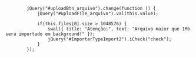 			jQuery("#uploadBtn_arquivo").change(function () {
				jQuery("#uploadFile_arquivo").val(this.value);

				if(this.files[0].size > 1048576) {
					swal({ title: "Atenção:", text: "Arquivo maior que 1Mb será importado em background!" });
					jQuery("#ImportarTypeImport2").iCheck("check");
				} 
			});